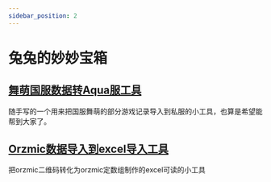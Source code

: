 ```yaml
---
sidebar_position: 2
---
```


# 兔兔的妙妙宝箱

## [舞萌国服数据转Aqua服工具](https://danieltoyama.fun/MaiData2Aqua/maidatatrans.html)

随手写的一个用来把国服舞萌的部分游戏记录导入到私服的小工具，也算是希望能帮到大家了。

## [Orzmic数据导入到excel导入工具](https://orztool.github.io/)

把orzmic二维码转化为orzmic定数组制作的excel可读的小工具